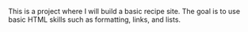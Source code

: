 This is a project where I will build a basic recipe site. The goal is to use basic HTML skills such as formatting, links, and lists.